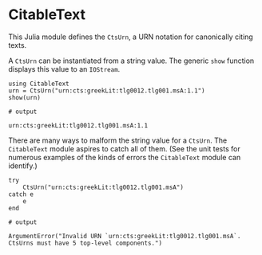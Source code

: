 # CitableText

This Julia module defines the `CtsUrn`, a URN notation for canonically citing texts.

A `CtsUrn` can be instantiated from a string value.  The generic `show` function displays this value to an `IOStream`.

```jldoctest urn
using CitableText
urn = CtsUrn("urn:cts:greekLit:tlg0012.tlg001.msA:1.1")
show(urn)

# output

urn:cts:greekLit:tlg0012.tlg001.msA:1.1
```

There are many ways to malform the string value for a `CtsUrn`.  The `CitableText` module aspires to catch all of them.  (See the unit tests for numerous examples of the kinds of errors the `CitableText` module can identify.)

```jldoctest urn
try 
    CtsUrn("urn:cts:greekLit:tlg0012.tlg001.msA")
catch e
    e
end

# output

ArgumentError("Invalid URN `urn:cts:greekLit:tlg0012.tlg001.msA`.  CtsUrns must have 5 top-level components.")
```